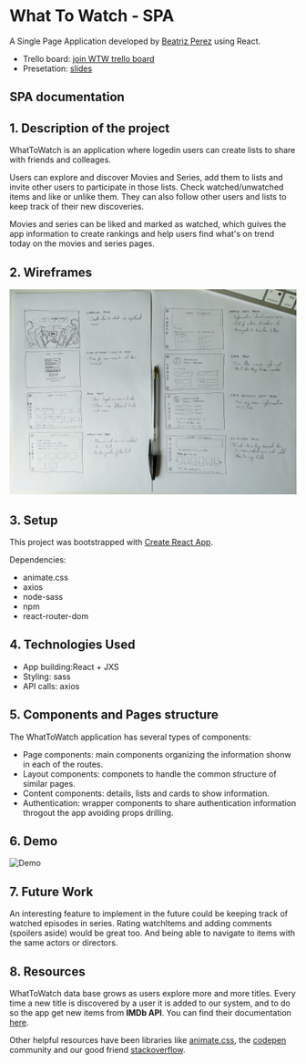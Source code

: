 # What To Watch - SPA

A Single Page Application developed by [Beatriz Perez](https://github.com/beatriz-perez) using React.

- Trello board: [join WTW trello board](https://trello.com/invite/b/6vu1AH4D/6b9ddcb9b22acd1688b9fc1ebf9efcc7/whattowatch-final-project)
- Presetation: [slides](https://prezi.com/view/W2P8p1bzWLVGQ1dabvAl/)

## SPA documentation

## 1. Description of the project

WhatToWatch is an application where logedin users can create lists to share with friends and colleages.

Users can explore and discover Movies and Series, add them to lists and invite other users to participate in those lists. Check watched/unwatched items and like or unlike them.
They can also follow other users and lists to keep track of their new discoveries.

Movies and series can be liked and marked as watched, which guives the app information to create rankings and help users find what's on trend today on the movies and series pages.

## 2. Wireframes

![work wireframes and user stories](./src/images/wireframess-userstories.jpeg)

## 3. Setup

This project was bootstrapped with [Create React App](https://github.com/facebook/create-react-app).

Dependencies:

- animate.css
- axios
- node-sass
- npm
- react-router-dom

## 4. Technologies Used

- App building:React + JXS
- Styling: sass
- API calls: axios

## 5. Components and Pages structure

The WhatToWatch application has several types of components:

- Page components: main components organizing the information shonw in each of the routes.
- Layout components: componets to handle the common structure of similar pages.
- Content components: details, lists and cards to show information.
- Authentication: wrapper components to share authentication information throgout the app avoiding props drilling.

## 6. Demo

![Demo](./src/images/demo.gif)

## 7. Future Work

An interesting feature to implement in the future could be keeping track of watched episodes in series.
Rating watchItems and adding comments (spoilers aside) would be great too. And being able to navigate to items with the same actors or directors.

## 8. Resources

WhatToWatch data base grows as users explore more and more titles. Every time a new title is discovered by a user it is added to our system, and to do so the app get new items from **IMDb API**.
You can find their documentation [here](https://imdb-api.com/api).

Other helpful resources have been libraries like [animate.css](https://animate.style/), the [codepen](https://codepen.io/trending) community and our good friend [stackoverflow](https://stackoverflow.com/).
